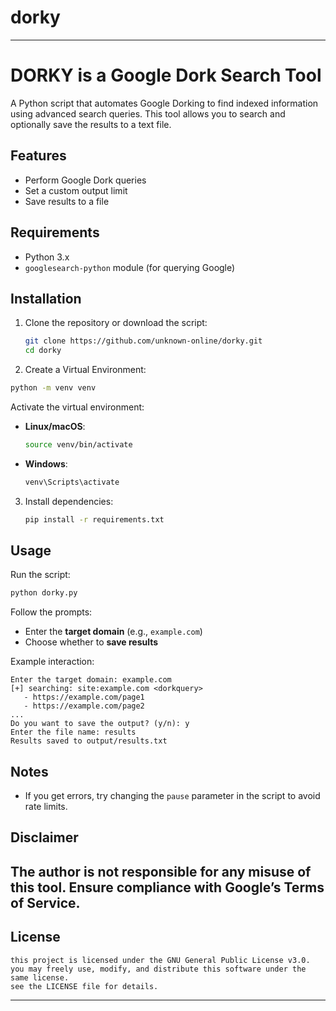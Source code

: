 # dorky

---


# DORKY is a Google Dork Search Tool  

A Python script that automates Google Dorking to find indexed information using advanced search queries. This tool allows you to search and optionally save the results to a text file.  

## Features  
- Perform Google Dork queries  
- Set a custom output limit  
- Save results to a file    

## Requirements  
- Python 3.x  
- `googlesearch-python` module (for querying Google)  

## Installation  

1. Clone the repository or download the script:  
   ```bash
   git clone https://github.com/unknown-online/dorky.git
   cd dorky
   ```

2. Create a Virtual Environment:
```bash
python -m venv venv
```
Activate the virtual environment:
- **Linux/macOS**:  
  ```bash
  source venv/bin/activate
  ```
- **Windows**:  
  ```powershell
  venv\Scripts\activate
  ```

3. Install dependencies:  
   ```bash
   pip install -r requirements.txt
   ```

## Usage  

Run the script:  
```bash
python dorky.py
```

Follow the prompts:  
- Enter the **target domain** (e.g., `example.com`)   
- Choose whether to **save results**  

Example interaction:  
```
Enter the target domain: example.com
[+] searching: site:example.com <dorkquery> 
   - https://example.com/page1  
   - https://example.com/page2  
...
Do you want to save the output? (y/n): y  
Enter the file name: results  
Results saved to output/results.txt  
```

## Notes   
- If you get errors, try changing the `pause` parameter in the script to avoid rate limits.  

## Disclaimer  
The author is not responsible for any misuse of this tool. Ensure compliance with Google’s Terms of Service.  
---
## License
```
this project is licensed under the GNU General Public License v3.0.
you may freely use, modify, and distribute this software under the same license.
see the LICENSE file for details.
```
---
